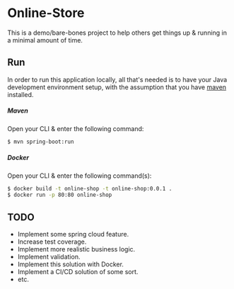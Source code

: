 # Online-Store
This is a demo/bare-bones project to help others get things up & running in a minimal amount of time.

## Run
In order to run this application locally, all that's needed is to have your Java development environment setup, with the assumption that you have [maven](https://maven.apache.org/) installed.

##### Maven
Open your CLI & enter the following command:

```bash 
$ mvn spring-boot:run
```

##### Docker
Open your CLI & enter the following command(s):

```bash 
$ docker build -t online-shop -t online-shop:0.0.1 .
$ docker run -p 80:80 online-shop
```

## TODO
- Implement some spring cloud feature.
- Increase test coverage. 
- Implement more realistic business logic. 
- Implement validation.
- Implement this solution with Docker.
- Implement a CI/CD solution of some sort.
- etc.

